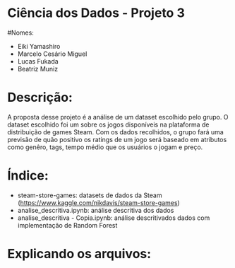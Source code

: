# Ciência dos Dados - Projeto 3

#Nomes: 
- Eiki Yamashiro
- Marcelo Cesário Miguel
- Lucas Fukada
- Beatriz Muniz

# Descrição: 
A proposta desse projeto é a análise de um dataset escolhido pelo grupo. O dataset escolhido foi um sobre os jogos disponíveis na plataforma de distribuição de games Steam. Com os dados recolhidos, o grupo fará uma previsão de quão positivo os ratings de um jogo será baseado em atributos como genêro, tags, tempo médio que os usuários o jogam e preço.

# Índice:
- steam-store-games: datasets de dados da Steam (https://www.kaggle.com/nikdavis/steam-store-games)
- analise_descritiva.ipynb: análise descritiva dos dados 
- analise_descritiva - Copia.ipynb: análise descritivados dados com implementação de Random Forest

# Explicando os arquivos:
